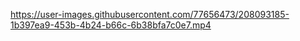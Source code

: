

https://user-images.githubusercontent.com/77656473/208093185-1b397ea9-453b-4b24-b66c-6b38bfa7c0e7.mp4

